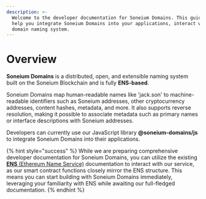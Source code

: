 ```yaml
---
description: >-
  Welcome to the developer documentation for Soneium Domains. This guide will
  help you integrate Soneium Domains into your applications, interact with the
  domain naming system.
---
```


# Overview

**Soneium Domains** is a distributed, open, and extensible naming system built on the Soneium Blockchain and is fully **ENS-based**.

Soneium Domains map human-readable names like 'jack.son' to machine-readable identifiers such as Soneium addresses, other cryptocurrency addresses, content hashes, metadata, and more. It also supports reverse resolution, making it possible to associate metadata such as primary names or interface descriptions with Soneium addresses.

Developers can currently use our JavaScript library **@soneium-domains/js** to integrate Soneium Domains into their applications.&#x20;

{% hint style="success" %}
While we are preparing comprehensive developer documentation for Soneium Domains, you can utilize the existing [**ENS** (Ethereum Name Service)](https://docs.ens.domains) documentation to interact with our service, as our smart contract functions closely mirror the ENS structure. This means you can start building with Soneium Domains immediately, leveraging your familiarity with ENS while awaiting our full-fledged documentation.
{% endhint %}
